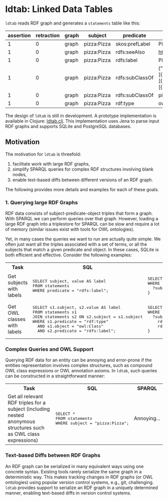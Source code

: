 # ldtab: Linked Data Tables

`ldtab` reads RDF graph and generates a `statements` table like this:

assertion | retraction | graph | subject     | predicate       | object   | datatype | annotation
----------|------------|-------|-------------|-----------------|----------|----------|------------
1         | 0          | graph | pizza:Pizza | skos:prefLabel  | Pizza    | @en	     | 
1         | 0          | graph | pizza:Pizza | rdfs:seeAlso    | <https://en.wikipedia.org/wiki/Pizza> | _IRI	|
1         | 0          | graph | pizza:Pizza | rdfs:label      | Pizza | @en	|
1         | 0          | graph | pizza:Pizza | rdfs:subClassOf | {"owl:onProperty":[{"datatype":"_IRI","object":"pizza:hasBase"}],"owl:someValuesFrom":[{"datatype":"_IRI","object":"pizza:PizzaBase"}],"rdf:type":[{"datatype":"_IRI","object":"owl:Restriction"}]} | _JSON	 | 
1         | 0          | graph | pizza:Pizza | rdfs:subClassOf | pizza:Food | _IRI	|
1         | 0          | graph | pizza:Pizza | rdf:type        | owl:Class | _IRI |


The design of `ldtab` is still in development. 
A prototype implementation is available in Clojure: [ldtab.clj](https://github.com/ontodev/ldtab.clj).
This implementation uses Jena to parse input RDF graphs and supports SQLite and PostgreSQL databases.

## Motivation

The motivation for `ldtab` is threefold:

1. facilitate work with large RDF graphs,
2. simplify SPARQL queries for complex RDF structures involving blank nodes,
3. enable text-based diffs between different versions of an RDF graph.

The following provides more details and examples for each of these goals. 

### 1. Querying large RDF Graphs 

RDF data consists of subject-predicate-object triples that form a graph.
With SPARQL we can perform queries over that graph.
However, loading a large RDF graph into a triplestore for SPARQL can be slow and require a lot of memory (similar issues exist with tools for OWL ontologies).

Yet, in many cases the queries we want to run are actually quite simple.
We often just want all the triples associated with a set of terms,
or all the subjects that match a given predicate and object.
In these cases, SQLite is both efficient and effective.
Consider the following examples:

<table>
  <tr>
    <th>Task</th>
    <th>SQL</th>
    <th>SPARQL</th>
  </tr>

  <tr>
    <td>Get subjects with labels</td>
    <td>
      <pre lang="sql">SELECT subject, value AS label
FROM statements
WHERE predicate = "rdfs:label";</pre>
    </td>
    <td>
      <pre lang="sparql">SELECT ?subject, ?label
WHERE {
  ?subject rdfs:label ?label .
}</pre>
    </td>
  </tr>

  <tr>
    <td>Get OWL classes with labels</td>
    <td>
      <pre lang="sql">SELECT s1.subject, s2.value AS label
FROM statements s1
JOIN statements s2 ON s2.subject = s1.subject
WHERE s1.predicate = "rdf:type"
  AND s1.object = "owl:Class"
  AND s2.predicate = "rdfs:label";</pre>
    </td>
    <td>
      <pre lang="sparql">SELECT ?subject, ?label
WHERE {
  ?subject
    rdf:type owl:Class ;
    rdfs:label ?label .
}</pre>
    </td>
  </tr>
</table>

### Complex Queries and OWL Support

Querying RDF data for an entity can be annoying and error-prone
if the entities representation involves complex structures, such as compound OWL class expressions or OWL annotation axioms.
In `ldtab`, such queries can be constructed in a straightforward manner:

<table>
  <tr>
    <th>Task</th>
    <th>SQL</th>
    <th>SPARQL</th>
  </tr>

  <tr>
    <td>Get all relevant RDF triples for a subject (including nested anonymous structures such as OWL class expressions)</td>
    <td>
      <pre lang="sql">SELECT *
FROM statements
WHERE subject = "pizza:Pizza";</pre>
    </td>
    <td>
    Annoying...
    </td>
  </tr>
</table>

### Text-based Diffs between RDF Graphs

An RDF graph can be serialized in many equivalent ways using one concrete syntax.
Existing tools rarely serialize the same graph in a deterministic way.
This makes tracking changes in RDF graphs (or OWL ontologies) using popular version control systems, e.g., git, challenging.
`ldtab` provides support to serialize an RDF graph in a uniquely determined manner, enabling text-based diffs in version control systems.
